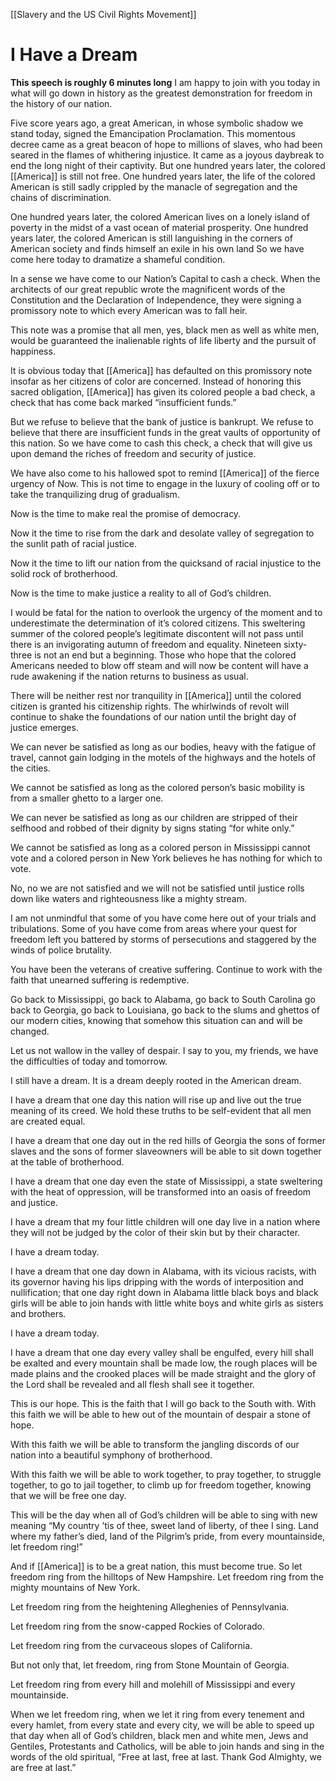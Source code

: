 [[Slavery and the US Civil Rights Movement]]
# I Have a Dream
**This speech is roughly 6 minutes long**
I am happy to join with you today in what will go down in history as the greatest demonstration for freedom in the history of our nation.

Five score years ago, a great American, in whose symbolic shadow we stand today, signed the Emancipation Proclamation. This momentous decree came as a great beacon of hope to millions of slaves, who had been seared in the flames of whithering injustice. It came as a joyous daybreak to end the long night of their captivity. But one hundred years later, the colored [[America]] is still not free. One hundred years later, the life of the colored American is still sadly crippled by the manacle of segregation and the chains of discrimination.

One hundred years later, the colored American lives on a lonely island of poverty in the midst of a vast ocean of material prosperity. One hundred years later, the colored American is still languishing in the corners of American society and finds himself an exile in his own land So we have come here today to dramatize a shameful condition.

In a sense we have come to our Nation’s Capital to cash a check. When the architects of our great republic wrote the magnificent words of the Constitution and the Declaration of Independence, they were signing a promissory note to which every American was to fall heir.

This note was a promise that all men, yes, black men as well as white men, would be guaranteed the inalienable rights of life liberty and the pursuit of happiness.

It is obvious today that [[America]] has defaulted on this promissory note insofar as her citizens of color are concerned. Instead of honoring this sacred obligation, [[America]] has given its colored people a bad check, a check that has come back marked “insufficient funds.”

But we refuse to believe that the bank of justice is bankrupt. We refuse to believe that there are insufficient funds in the great vaults of opportunity of this nation. So we have come to cash this check, a check that will give us upon demand the riches of freedom and security of justice.

We have also come to his hallowed spot to remind [[America]] of the fierce urgency of Now. This is not time to engage in the luxury of cooling off or to take the tranquilizing drug of gradualism.

Now is the time to make real the promise of democracy.

Now it the time to rise from the dark and desolate valley of segregation to the sunlit path of racial justice.

Now it the time to lift our nation from the quicksand of racial injustice to the solid rock of brotherhood.

Now is the time to make justice a reality to all of God’s children.

I would be fatal for the nation to overlook the urgency of the moment and to underestimate the determination of it’s colored citizens. This sweltering summer of the colored people’s legitimate discontent will not pass until there is an invigorating autumn of freedom and equality. Nineteen sixty-three is not an end but a beginning. Those who hope that the colored Americans needed to blow off steam and will now be content will have a rude awakening if the nation returns to business as usual.

There will be neither rest nor tranquility in [[America]] until the colored citizen is granted his citizenship rights. The whirlwinds of revolt will continue to shake the foundations of our nation until the bright day of justice emerges.

We can never be satisfied as long as our bodies, heavy with the fatigue of travel, cannot gain lodging in the motels of the highways and the hotels of the cities.

We cannot be satisfied as long as the colored person’s basic mobility is from a smaller ghetto to a larger one.

We can never be satisfied as long as our children are stripped of their selfhood and robbed of their dignity by signs stating “for white only.”

We cannot be satisfied as long as a colored person in Mississippi cannot vote and a colored person in New York believes he has nothing for which to vote.

No, no we are not satisfied and we will not be satisfied until justice rolls down like waters and righteousness like a mighty stream.

I am not unmindful that some of you have come here out of your trials and tribulations. Some of you have come from areas where your quest for freedom left you battered by storms of persecutions and staggered by the winds of police brutality.

You have been the veterans of creative suffering. Continue to work with the faith that unearned suffering is redemptive.

Go back to Mississippi, go back to Alabama, go back to South Carolina go back to Georgia, go back to Louisiana, go back to the slums and ghettos of our modern cities, knowing that somehow this situation can and will be changed.

Let us not wallow in the valley of despair. I say to you, my friends, we have the difficulties of today and tomorrow.

I still have a dream. It is a dream deeply rooted in the American dream.

I have a dream that one day this nation will rise up and live out the true meaning of its creed. We hold these truths to be self-evident that all men are created equal.

I have a dream that one day out in the red hills of Georgia the sons of former slaves and the sons of former slaveowners will be able to sit down together at the table of brotherhood.

I have a dream that one day even the state of Mississippi, a state sweltering with the heat of oppression, will be transformed into an oasis of freedom and justice.

I have a dream that my four little children will one day live in a nation where they will not be judged by the color of their skin but by their character.

I have a dream today.

I have a dream that one day down in Alabama, with its vicious racists, with its governor having his lips dripping with the words of interposition and nullification; that one day right down in Alabama little black boys and black girls will be able to join hands with little white boys and white girls as sisters and brothers.

I have a dream today.

I have a dream that one day every valley shall be engulfed, every hill shall be exalted and every mountain shall be made low, the rough places will be made plains and the crooked places will be made straight and the glory of the Lord shall be revealed and all flesh shall see it together.

This is our hope. This is the faith that I will go back to the South with. With this faith we will be able to hew out of the mountain of despair a stone of hope.

With this faith we will be able to transform the jangling discords of our nation into a beautiful symphony of brotherhood.

With this faith we will be able to work together, to pray together, to struggle together, to go to jail together, to climb up for freedom together, knowing that we will be free one day.

This will be the day when all of God’s children will be able to sing with new meaning “My country ’tis of thee, sweet land of liberty, of thee I sing. Land where my father’s died, land of the Pilgrim’s pride, from every mountainside, let freedom ring!”

And if [[America]] is to be a great nation, this must become true. So let freedom ring from the hilltops of New Hampshire. Let freedom ring from the mighty mountains of New York.

Let freedom ring from the heightening Alleghenies of Pennsylvania.

Let freedom ring from the snow-capped Rockies of Colorado.

Let freedom ring from the curvaceous slopes of California.

But not only that, let freedom, ring from Stone Mountain of Georgia.

Let freedom ring from every hill and molehill of Mississippi and every mountainside.

When we let freedom ring, when we let it ring from every tenement and every hamlet, from every state and every city, we will be able to speed up that day when all of God’s children, black men and white men, Jews and Gentiles, Protestants and Catholics, will be able to join hands and sing in the words of the old spiritual, “Free at last, free at last. Thank God Almighty, we are free at last.” 